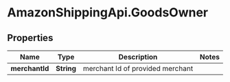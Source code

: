 # AmazonShippingApi.GoodsOwner

## Properties

Name | Type | Description | Notes
------------ | ------------- | ------------- | -------------
**merchantId** | **String** | merchant Id of provided merchant  | 


